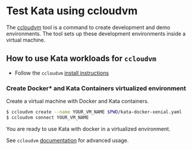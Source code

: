 # Test Kata using ccloudvm

The [ccloudvm](https://github.com/intel/ccloudvm/) tool is a command
to create development and demo environments. The tool sets up these development
environments inside a virtual machine.

## How to use Kata workloads for `ccloudvm`

- Follow the `ccloudvm` [install instructions](https://github.com/intel/ccloudvm/#introduction)

### Create Docker\* and Kata Containers virtualized environment

Create a virtual machine with Docker and Kata containers.

```bash
$ ccloudvm create --name YOUR_VM_NAME $PWD/kata-docker-xenial.yaml
$ ccloudvm connect YOUR_VM_NAME
```

You are ready to use Kata with docker in a virtualized environment.

See `ccloudvm` [documentation](https://github.com/intel/ccloudvm/#configurable-cloud-vm-ccloudvm) for advanced usage.
